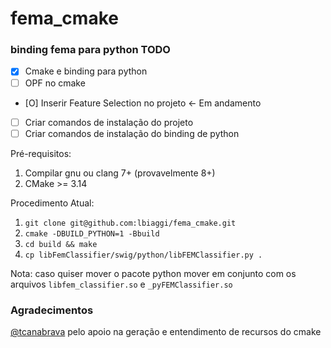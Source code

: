 # fema_cmake

### binding fema para python TODO
- [X] Cmake e binding para python
- [ ] OPF no cmake
- [O] Inserir Feature Selection no projeto <- Em andamento
- [ ] Criar comandos de instalação do projeto
- [ ] Criar comandos de instalação do binding de python

Pré-requisitos:
1. Compilar gnu ou clang  7+ (provavelmente 8+)
2. CMake >= 3.14

Procedimento Atual:

1. `git clone git@github.com:lbiaggi/fema_cmake.git`
2. `cmake -DBUILD_PYTHON=1 -Bbuild`
3. `cd build && make`
4. `cp libFemClassifier/swig/python/libFEMClassifier.py .`

Nota: caso quiser mover o pacote python mover em conjunto com os arquivos `libfem_classifier.so` e `_pyFEMClassifier.so`



### Agradecimentos
[@tcanabrava](https://github.com/tcanabrava) pelo apoio na geração e entendimento de recursos do cmake

